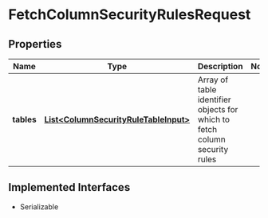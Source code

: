 

# FetchColumnSecurityRulesRequest


## Properties

| Name | Type | Description | Notes |
|------------ | ------------- | ------------- | -------------|
|**tables** | [**List&lt;ColumnSecurityRuleTableInput&gt;**](ColumnSecurityRuleTableInput.md) | Array of table identifier objects for which to fetch column security rules |  |


## Implemented Interfaces

* Serializable


